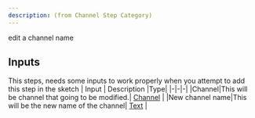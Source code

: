 ```yaml
---
description: (from Channel Step Category)
---
```

edit a channel name

## Inputs
This steps, needs some inputs to work properly when you attempt to add this step in the sketch
| Input      | Description |Type|
|-|-|-|
|Channel|This will be channel that going to be modified.| [ Channel](../inputs/channel.md) |
|New channel name|This will be the new name of the channel| [ Text](../inputs/text.md) |